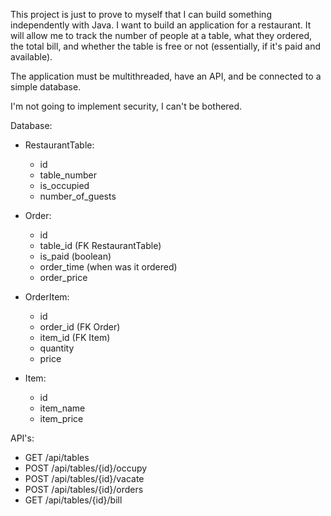 This project is just to prove to myself that I can build something independently with Java.
I want to build an application for a restaurant. It will allow me to track the number of people at a table, what they ordered, the total bill,
and whether the table is free or not (essentially, if it's paid and available).

The application must be multithreaded, have an API, and be connected to a simple database.

I'm not going to implement security, I can't be bothered.

Database:
- RestaurantTable:
  - id
  - table_number
  - is_occupied
  - number_of_guests

- Order:
  - id
  - table_id (FK RestaurantTable)
  - is_paid (boolean)
  - order_time (when was it ordered)
  - order_price

- OrderItem:
  - id
  - order_id (FK Order)
  - item_id (FK Item)
  - quantity
  - price

- Item:
  - id
  - item_name
  - item_price

API's:
- GET /api/tables 
- POST /api/tables/{id}/occupy
- POST /api/tables/{id}/vacate
- POST /api/tables/{id}/orders
- GET /api/tables/{id}/bill